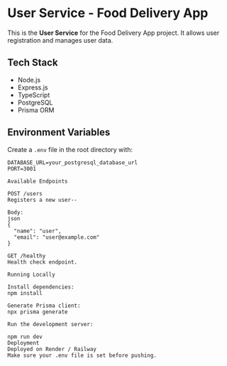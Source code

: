 # User Service - Food Delivery App

This is the **User Service** for the Food Delivery App project. It allows user registration and manages user data.

## Tech Stack

- Node.js
- Express.js
- TypeScript
- PostgreSQL
- Prisma ORM

## Environment Variables

Create a `.env` file in the root directory with:

```env
DATABASE_URL=your_postgresql_database_url
PORT=3001

Available Endpoints

POST /users
Registers a new user--

Body:
json
{
  "name": "user",
  "email": "user@example.com"
}

GET /healthy
Health check endpoint.

Running Locally

Install dependencies:
npm install

Generate Prisma client:
npx prisma generate

Run the development server:

npm run dev
Deployment
Deployed on Render / Railway
Make sure your .env file is set before pushing.